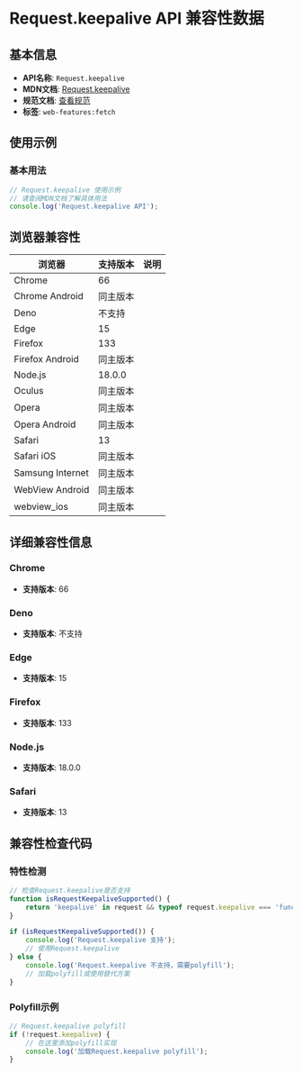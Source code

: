 # Request.keepalive API 兼容性数据

## 基本信息

- **API名称**: `Request.keepalive`
- **MDN文档**: [Request.keepalive](https://developer.mozilla.org/docs/Web/API/Request/keepalive)
- **规范文档**: [查看规范](https://fetch.spec.whatwg.org/#ref-for-dom-request-keepalive②)
- **标签**: `web-features:fetch`

## 使用示例

### 基本用法

```javascript
// Request.keepalive 使用示例
// 请查阅MDN文档了解具体用法
console.log('Request.keepalive API');
```

## 浏览器兼容性

| 浏览器 | 支持版本 | 说明 |
|--------|----------|------|
| Chrome | 66 |  |
| Chrome Android | 同主版本 |  |
| Deno | 不支持 |  |
| Edge | 15 |  |
| Firefox | 133 |  |
| Firefox Android | 同主版本 |  |
| Node.js | 18.0.0 |  |
| Oculus | 同主版本 |  |
| Opera | 同主版本 |  |
| Opera Android | 同主版本 |  |
| Safari | 13 |  |
| Safari iOS | 同主版本 |  |
| Samsung Internet | 同主版本 |  |
| WebView Android | 同主版本 |  |
| webview_ios | 同主版本 |  |

## 详细兼容性信息

### Chrome

- **支持版本**: 66

### Deno

- **支持版本**: 不支持

### Edge

- **支持版本**: 15

### Firefox

- **支持版本**: 133

### Node.js

- **支持版本**: 18.0.0

### Safari

- **支持版本**: 13

## 兼容性检查代码

### 特性检测

```javascript
// 检查Request.keepalive是否支持
function isRequestKeepaliveSupported() {
    return 'keepalive' in request && typeof request.keepalive === 'function';
}

if (isRequestKeepaliveSupported()) {
    console.log('Request.keepalive 支持');
    // 使用Request.keepalive
} else {
    console.log('Request.keepalive 不支持，需要polyfill');
    // 加载polyfill或使用替代方案
}
```

### Polyfill示例

```javascript
// Request.keepalive polyfill
if (!request.keepalive) {
    // 在这里添加polyfill实现
    console.log('加载Request.keepalive polyfill');
}
```

